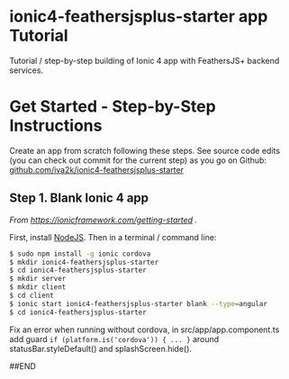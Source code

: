 # ionic4-feathersjsplus-starter app Tutorial

Tutorial / step-by-step building of Ionic 4 app with FeathersJS+ backend services. 

# Get Started - Step-by-Step Instructions

Create an app from scratch following these steps. See source code edits (you can check out commit for the current step) as you go on Github: [github.com/iva2k/ionic4-feathersjsplus-starter](https://github.com/iva2k/ionic4-feathersjsplus-starter)

## Step 1. Blank Ionic 4 app

_From https://ionicframework.com/getting-started ._

First, install [NodeJS](http://nodejs.org/). Then in a terminal / command line:

```bash
$ sudo npm install -g ionic cordova
$ mkdir ionic4-feathersjsplus-starter
$ cd ionic4-feathersjsplus-starter
$ mkdir server
$ mkdir client
$ cd client
$ ionic start ionic4-feathersjsplus-starter blank --type=angular
$ cd ionic4-feathersjsplus-starter
```

Fix an error when running without cordova, in src/app/app.component.ts add guard ```if (platform.is('cordova')) { ... }``` around statusBar.styleDefault() and splashScreen.hide().



##END